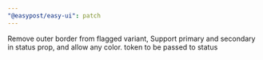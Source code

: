 ```yaml
---
"@easypost/easy-ui": patch
---
```


Remove outer border from flagged variant, Support primary and secondary in status prop, and allow any color. token to be passed to status
